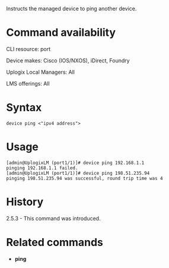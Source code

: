 <!-- 5.4 -->

Instructs the managed device to ping another device.

# Command availability 

CLI resource: port

Device makes: Cisco (IOS/NXOS), iDirect, Foundry

Uplogix Local Managers: All

LMS offerings: All

# Syntax

```
device ping <"ipv4 address">
```

# Usage

```
[admin@UplogixLM (port1/1)]# device ping 192.168.1.1
pinging 192.168.1.1 failed.
[admin@UplogixLM (port1/1)]# device ping 198.51.235.94
pinging 198.51.235.94 was successful, round trip time was 4
```

# History

2.5.3 - This command was introduced.

# Related commands

- **ping**
